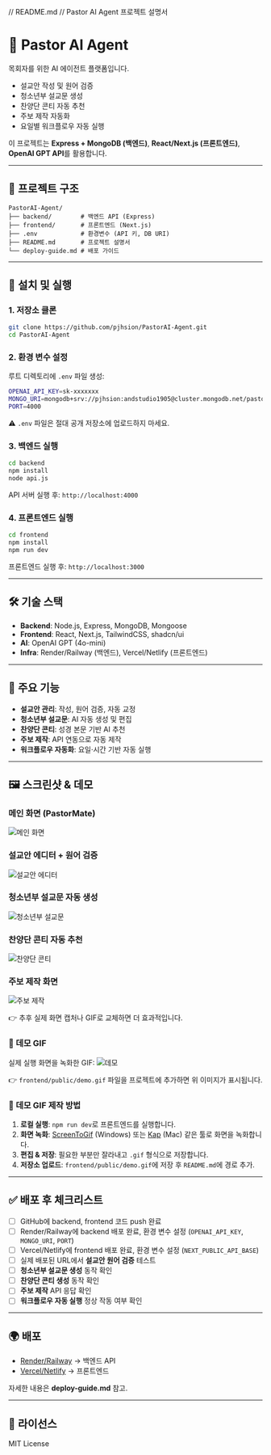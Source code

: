 // README.md
// Pastor AI Agent 프로젝트 설명서

# 📖 Pastor AI Agent

목회자를 위한 AI 에이전트 플랫폼입니다. 
- 설교안 작성 및 원어 검증
- 청소년부 설교문 생성
- 찬양단 콘티 자동 추천
- 주보 제작 자동화
- 요일별 워크플로우 자동 실행

이 프로젝트는 **Express + MongoDB (백엔드)**, **React/Next.js (프론트엔드)**, **OpenAI GPT API**를 활용합니다.

---

## 📂 프로젝트 구조
```
PastorAI-Agent/
├── backend/        # 백엔드 API (Express)
├── frontend/       # 프론트엔드 (Next.js)
├── .env            # 환경변수 (API 키, DB URI)
├── README.md       # 프로젝트 설명서
└── deploy-guide.md # 배포 가이드
```

---

## 🚀 설치 및 실행

### 1. 저장소 클론
```bash
git clone https://github.com/pjhsion/PastorAI-Agent.git
cd PastorAI-Agent
```

### 2. 환경 변수 설정
루트 디렉토리에 `.env` 파일 생성:
```bash
OPENAI_API_KEY=sk-xxxxxxx
MONGO_URI=mongodb+srv://pjhsion:andstudio1905@cluster.mongodb.net/pastor-ai
PORT=4000
```

⚠️ `.env` 파일은 절대 공개 저장소에 업로드하지 마세요.

### 3. 백엔드 실행
```bash
cd backend
npm install
node api.js
```
API 서버 실행 후: `http://localhost:4000`

### 4. 프론트엔드 실행
```bash
cd frontend
npm install
npm run dev
```
프론트엔드 실행 후: `http://localhost:3000`

---

## 🛠️ 기술 스택
- **Backend**: Node.js, Express, MongoDB, Mongoose
- **Frontend**: React, Next.js, TailwindCSS, shadcn/ui
- **AI**: OpenAI GPT (4o-mini)
- **Infra**: Render/Railway (백엔드), Vercel/Netlify (프론트엔드)

---

## 📌 주요 기능
- **설교안 관리**: 작성, 원어 검증, 자동 교정
- **청소년부 설교문**: AI 자동 생성 및 편집
- **찬양단 콘티**: 성경 본문 기반 AI 추천
- **주보 제작**: API 연동으로 자동 제작
- **워크플로우 자동화**: 요일·시간 기반 자동 실행

---

## 🖼️ 스크린샷 & 데모

### 메인 화면 (PastorMate)
![메인 화면](https://via.placeholder.com/800x400.png?text=PastorMate+Main+Screen)

### 설교안 에디터 + 원어 검증
![설교안 에디터](https://via.placeholder.com/800x400.png?text=Sermon+Editor+with+Lexical+Check)

### 청소년부 설교문 자동 생성
![청소년부 설교문](https://via.placeholder.com/800x400.png?text=Youth+Sermon+Generator)

### 찬양단 콘티 자동 추천
![찬양단 콘티](https://via.placeholder.com/800x400.png?text=Worship+Conti+Planner)

### 주보 제작 화면
![주보 제작](https://via.placeholder.com/800x400.png?text=Bulletin+Maker)

👉 추후 실제 화면 캡처나 GIF로 교체하면 더 효과적입니다.

### 🎥 데모 GIF
실제 실행 화면을 녹화한 GIF:
![데모](./frontend/public/demo.gif)

👉 `frontend/public/demo.gif` 파일을 프로젝트에 추가하면 위 이미지가 표시됩니다.

### 🎥 데모 GIF 제작 방법
1. **로컬 실행**: `npm run dev`로 프론트엔드를 실행합니다.
2. **화면 녹화**: [ScreenToGif](https://www.screentogif.com/) (Windows) 또는 [Kap](https://getkap.co/) (Mac) 같은 툴로 화면을 녹화합니다.
3. **편집 & 저장**: 필요한 부분만 잘라내고 `.gif` 형식으로 저장합니다.
4. **저장소 업로드**: `frontend/public/demo.gif`에 저장 후 `README.md`에 경로 추가.

---

## ✅ 배포 후 체크리스트
- [ ] GitHub에 backend, frontend 코드 push 완료
- [ ] Render/Railway에 backend 배포 완료, 환경 변수 설정 (`OPENAI_API_KEY`, `MONGO_URI`, `PORT`)
- [ ] Vercel/Netlify에 frontend 배포 완료, 환경 변수 설정 (`NEXT_PUBLIC_API_BASE`)
- [ ] 실제 배포된 URL에서 **설교안 원어 검증** 테스트
- [ ] **청소년부 설교문 생성** 동작 확인
- [ ] **찬양단 콘티 생성** 동작 확인
- [ ] **주보 제작** API 응답 확인
- [ ] **워크플로우 자동 실행** 정상 작동 여부 확인

---

## 🌍 배포
- [Render/Railway](https://render.com) → 백엔드 API
- [Vercel/Netlify](https://vercel.com) → 프론트엔드

자세한 내용은 **deploy-guide.md** 참고.

---

## 📜 라이선스
MIT License
